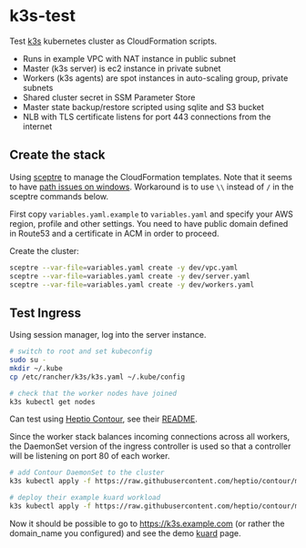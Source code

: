 # k3s-test

Test [k3s](https://k3s.io/) kubernetes cluster as CloudFormation scripts.

- Runs in example VPC with NAT instance in public subnet
- Master (k3s server) is ec2 instance in private subnet
- Workers (k3s agents) are spot instances in auto-scaling group, private subnets
- Shared cluster secret in SSM Parameter Store
- Master state backup/restore scripted using sqlite and S3 bucket
- NLB with TLS certificate listens for port 443 connections from the internet

## Create the stack

Using [sceptre](https://github.com/cloudreach/sceptre) to manage the CloudFormation
templates. Note that it seems to have
[path issues on windows](https://github.com/cloudreach/sceptre/issues/531).
Workaround is to use `\\` instead of `/` in the sceptre commands below.

First copy `variables.yaml.example` to `variables.yaml` and specify your
AWS region, profile and other settings. You need to have public domain defined
in Route53 and a certificate in ACM in order to proceed.

Create the cluster:
```bash
sceptre --var-file=variables.yaml create -y dev/vpc.yaml
sceptre --var-file=variables.yaml create -y dev/server.yaml
sceptre --var-file=variables.yaml create -y dev/workers.yaml
```

## Test Ingress

Using session manager, log into the server instance.

```bash
# switch to root and set kubeconfig
sudo su -
mkdir ~/.kube
cp /etc/rancher/k3s/k3s.yaml ~/.kube/config

# check that the worker nodes have joined
k3s kubectl get nodes
```

Can test using [Heptio Contour](https://github.com/heptio/contour), see their
[README](https://github.com/heptio/contour/blob/master/README.md).

Since the worker stack balances incoming connections across all workers, the
DaemonSet version of the ingress controller is used so that a controller will
be listening on port 80 of each worker.

```bash
# add Contour DaemonSet to the cluster
k3s kubectl apply -f https://raw.githubusercontent.com/heptio/contour/master/deployment/render/daemonset-rbac.yaml

# deploy their example kuard workload
k3s kubectl apply -f https://raw.githubusercontent.com/heptio/contour/master/deployment/example-workload/kuard.yaml
```

Now it should be possible to go to https://k3s.example.com (or rather the domain_name you
configured) and see the demo [kuard](https://github.com/kubernetes-up-and-running/kuard)
page.

